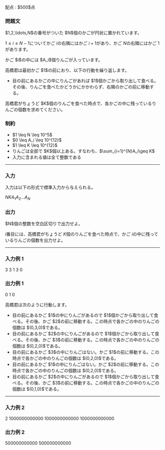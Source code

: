 
<div>

<span>

<span>

<p>
配点 : $500$点
</p>

<div>

<section>

### **問題文**

<p>
$1,2,\ldots,N$の番号がついた $N$個のかごが円状に置かれています。

$1\leq i \leq N-1$についてかご $i$の右隣にはかご $i+1$があり、かご $N$の右隣にはかご $1$があります。
</p>

<p>
かご $i$の中には $A_i$個りんごが入っています。
</p>

<p>
高橋君は最初かご $1$の前におり、以下の行動を繰り返します。
</p>

<ul>

<li>
目の前にあるかごの中にりんごがあれば $1$個かごから取り出して食べる。その後、りんごを食べたかどうかにかかわらず、右隣のかごの前に移動する。
</li>

</ul>

<p>
高橋君がちょうど $K$個のりんごを食べた時点で、各かごの中に残っているりんごの個数を求めてください。
</p>

</section>

</div>

<div>

<section>

### **制約**

<ul>

<li>
$1 \leq N \leq 10^5$
</li>

<li>
$0 \leq A_i \leq 10^{12}$
</li>

<li>
$1 \leq K \leq 10^{12}$
</li>

<li>
りんごは全部で $K$個以上ある。すなわち、$\sum_{i=1}^{N}A_i\geq K$
</li>

<li>
入力に含まれる値は全て整数である
</li>

</ul>

</section>

</div>

---

<div>

<div>

<section>

### **入力**

<p>
入力は以下の形式で標準入力から与えられる。
</p>

<div>

$N$$K$$A_1$$A_2$$\ldots$$A_N$
</div>

</section>

</div>

<div>

<section>

### **出力**

<p>
$N$個の整数を空白区切りで出力せよ。

$i$番目には、高橋君がちょうど $K$個のりんごを食べた時点で、かご $i$の中に残っているりんごの個数を出力せよ。
</p>

</section>

</div>

</div>

---

<div>

<section>

### **入力例 1**

<div>

3 3
1 3 0

</div>

</section>

</div>

<div>

<section>

### **出力例 1**

<div>

0 1 0 

</div>

<p>
高橋君は次のように行動します。
</p>

<ul>

<li>
目の前にあるかご $1$の中にりんごがあるので $1$個かごから取り出して食べる。その後、かご $2$の前に移動する。この時点で各かごの中のりんごの個数は $(0,3,0)$である。
</li>

<li>
目の前にあるかご $2$の中にりんごがあるので $1$個かごから取り出して食べる。その後、かご $3$の前に移動する。この時点で各かごの中のりんごの個数は $(0,2,0)$である。
</li>

<li>
目の前にあるかご $3$の中にりんごはない。かご $1$の前に移動する。この時点で各かごの中のりんごの個数は $(0,2,0)$である。
</li>

<li>
目の前にあるかご $1$の中にりんごはない。かご $2$の前に移動する。この時点で各かごの中のりんごの個数は $(0,2,0)$である。
</li>

<li>
目の前にあるかご $2$の中にりんごがあるので $1$個かごから取り出して食べる。その後、かご $3$の前に移動する。この時点で各かごの中のりんごの個数は $(0,1,0)$である。
</li>

</ul>

</section>

</div>

---

<div>

<section>

### **入力例 2**

<div>

2 1000000000000
1000000000000 1000000000000

</div>

</section>

</div>

<div>

<section>

### **出力例 2**

<div>

500000000000 500000000000 

</div>

</section>

</div>

</span>

</span>

</div>
